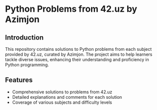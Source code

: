 # Python Problems from 42.uz by Azimjon

## Introduction

This repository contains solutions to Python problems from each subject provided by 42.uz, curated by Azimjon. The project aims to help learners tackle diverse issues, enhancing their understanding and proficiency in Python programming.

## Features

- Comprehensive solutions to problems from 42.uz
- Detailed explanations and comments for each solution
- Coverage of various subjects and difficulty levels

